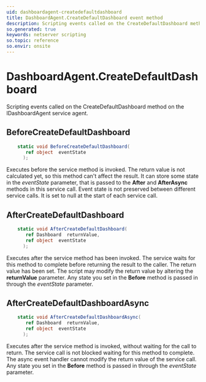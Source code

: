 ```yaml
---
uid: dashboardagent-createdefaultdashboard
title: DashboardAgent.CreateDefaultDashboard event method
description: Scripting events called on the CreateDefaultDashboard method on the DashboardAgent service agent.
so.generated: true
keywords: netserver scripting
so.topic: reference
so.envir: onsite
---
```

# DashboardAgent.CreateDefaultDashboard

Scripting events called on the <see cref='M:IDashboardAgent.CreateDefaultDashboard'>CreateDefaultDashboard</see> method on the <see cref='IDashboardAgent'>IDashboardAgent</see>  service agent.

## BeforeCreateDefaultDashboard
```cs
    static void BeforeCreateDefaultDashboard(
       ref object  eventState
      );
```
Executes before the service method is invoked.
The return value is not calculated yet, so this method can't affect the result.
It can store some state in the *eventState* parameter, that is passed to the **After** and **AfterAsync** methods in this service call.
Event state is not preserved between different service calls. It is set to null at the start of each service call.
## AfterCreateDefaultDashboard
```cs
    static void AfterCreateDefaultDashboard(
       ref Dashboard  returnValue,
       ref object  eventState
      );
```
Executes after the service method has been invoked. The service waits for this method to complete before returning the result to the caller.
The return value has been set. The script may modify the return value by altering the **returnValue** parameter.
Any state you set in the **Before** method is passed in through the *eventState* parameter.
## AfterCreateDefaultDashboardAsync
```cs
    static void AfterCreateDefaultDashboardAsync(
       ref Dashboard  returnValue,
       ref object  eventState
      );
```
Executes after the service method is invoked, without waiting for the call to return.
The service call is not blocked waiting for this method to complete.
The async event handler cannot modify the return value of the service call.
Any state you set in the **Before** method is passed in through the *eventState* parameter.


